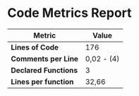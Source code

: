# Code Metrics Report

| Metric                          | Value       |
|---------------------------------|-------------|
| **Lines of Code**               | 176         |
| **Comments per Line**           | 0,02 - (4)  |
| **Declared Functions**          | 3           |
| **Lines per function**          | 32,66       |


